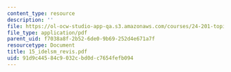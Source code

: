 ```yaml
---
content_type: resource
description: ''
file: https://ol-ocw-studio-app-qa.s3.amazonaws.com/courses/24-201-topics-in-the-history-of-philosophy-kant-fall-2005/91d9c44584c9032cbd0dc7654fefb094_15_idelsm_revis.pdf
file_type: application/pdf
parent_uid: f7038a8f-2b52-6de0-9b69-252d4e671a7f
resourcetype: Document
title: 15_idelsm_revis.pdf
uid: 91d9c445-84c9-032c-bd0d-c7654fefb094
---
```

